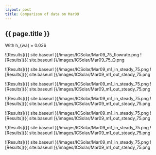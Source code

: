 ```yaml
---
layout: post
title: Comparison of data on Mar09
---
```

{{ page.title }}
-----------------
With h_{wa} = 0.036

![Results]({{ site.baseurl }}/images/ICSolar/Mar09_75_flowrate.png ![Results]({{ site.baseurl }}/images/ICSolar/Mar09_75_Q.png

![Results]({{ site.baseurl }}/images/ICSolar/Mar09_m1_in_steady_75.png ![Results]({{ site.baseurl }}/images/ICSolar/Mar09_m1_out_steady_75.png

![Results]({{ site.baseurl }}/images/ICSolar/Mar09_m1_in_steady_75.png ![Results]({{ site.baseurl }}/images/ICSolar/Mar09_m1_out_steady_75.png

![Results]({{ site.baseurl }}/images/ICSolar/Mar09_m1_in_steady_75.png ![Results]({{ site.baseurl }}/images/ICSolar/Mar09_m1_out_steady_75.png

![Results]({{ site.baseurl }}/images/ICSolar/Mar09_m1_in_steady_75.png ![Results]({{ site.baseurl }}/images/ICSolar/Mar09_m1_out_steady_75.png

![Results]({{ site.baseurl }}/images/ICSolar/Mar09_m1_in_steady_75.png ![Results]({{ site.baseurl }}/images/ICSolar/Mar09_m1_out_steady_75.png

![Results]({{ site.baseurl }}/images/ICSolar/Mar09_m1_in_steady_75.png ![Results]({{ site.baseurl }}/images/ICSolar/Mar09_m1_out_steady_75.png

